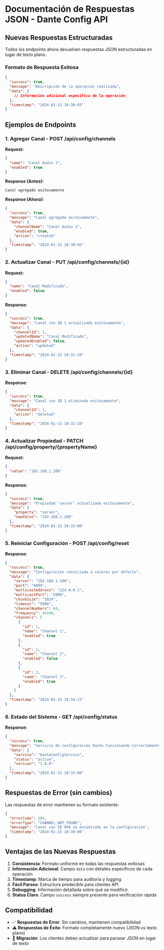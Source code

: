 # Documentación de Respuestas JSON - Dante Config API

## Nuevas Respuestas Estructuradas

Todos los endpoints ahora devuelven respuestas JSON estructuradas en lugar de texto plano.

### Formato de Respuesta Exitosa

```json
{
  "success": true,
  "message": "Descripción de la operación realizada",
  "data": {
    // Información adicional específica de la operación
  },
  "timestamp": "2024-01-15 10:30:45"
}
```

## Ejemplos de Endpoints

### 1. Agregar Canal - POST /api/config/channels

**Request:**
```json
{
  "name": "Canal Audio 1",
  "enabled": true
}
```

**Response (Antes):**
```
Canal agregado exitosamente
```

**Response (Ahora):**
```json
{
  "success": true,
  "message": "Canal agregado exitosamente",
  "data": {
    "channelName": "Canal Audio 1",
    "enabled": true,
    "action": "created"
  },
  "timestamp": "2024-01-15 10:30:45"
}
```

### 2. Actualizar Canal - PUT /api/config/channels/{id}

**Request:**
```json
{
  "name": "Canal Modificado",
  "enabled": false
}
```

**Response:**
```json
{
  "success": true,
  "message": "Canal con ID 1 actualizado exitosamente",
  "data": {
    "channelId": 1,
    "updatedName": "Canal Modificado",
    "updatedEnabled": false,
    "action": "updated"
  },
  "timestamp": "2024-01-15 10:31:20"
}
```

### 3. Eliminar Canal - DELETE /api/config/channels/{id}

**Response:**
```json
{
  "success": true,
  "message": "Canal con ID 1 eliminado exitosamente",
  "data": {
    "channelId": 1,
    "action": "deleted"
  },
  "timestamp": "2024-01-15 10:32:10"
}
```

### 4. Actualizar Propiedad - PATCH /api/config/property/{propertyName}

**Request:**
```json
{
  "value": "192.168.1.200"
}
```

**Response:**
```json
{
  "success": true,
  "message": "Propiedad 'server' actualizada exitosamente",
  "data": {
    "property": "server",
    "newValue": "192.168.1.200"
  },
  "timestamp": "2024-01-15 10:33:00"
}
```

### 5. Reiniciar Configuración - POST /api/config/reset

**Response:**
```json
{
  "success": true,
  "message": "Configuración reiniciada a valores por defecto",
  "data": {
    "server": "192.168.1.100",
    "port": "8080",
    "multicastAddress": "224.0.0.1",
    "multicastPort": "5000",
    "chunkSize": "1024",
    "timeout": "5000",
    "channelNumbers": 64,
    "frequency": 44100,
    "channels": [
      {
        "id": 1,
        "name": "Channel 1",
        "enabled": true
      },
      {
        "id": 2,
        "name": "Channel 2",
        "enabled": false
      },
      {
        "id": 3,
        "name": "Channel 3",
        "enabled": true
      }
    ]
  },
  "timestamp": "2024-01-15 10:34:15"
}
```

### 6. Estado del Sistema - GET /api/config/status

**Response:**
```json
{
  "success": true,
  "message": "Servicio de configuración Dante funcionando correctamente",
  "data": {
    "service": "DanteConfigService",
    "status": "active",
    "version": "1.0.0"
  },
  "timestamp": "2024-01-15 10:35:00"
}
```

## Respuestas de Error (sin cambios)

Las respuestas de error mantienen su formato existente:

```json
{
  "errorCode": 104,
  "errorType": "CHANNEL_NOT_FOUND",
  "message": "Canal con ID 999 no encontrado en la configuración",
  "timestamp": "2024-01-15 10:30:00"
}
```

## Ventajas de las Nuevas Respuestas

1. **Consistencia**: Formato uniforme en todas las respuestas exitosas
2. **Información Adicional**: Campo `data` con detalles específicos de cada operación
3. **Timestamp**: Marca de tiempo para auditoría y logging
4. **Fácil Parseo**: Estructura predecible para clientes API
5. **Debugging**: Información detallada sobre qué se modificó
6. **Status Claro**: Campo `success` siempre presente para verificación rápida

## Compatibilidad

- ✅ **Respuestas de Error**: Sin cambios, mantienen compatibilidad
- ⚠️ **Respuestas de Éxito**: Formato completamente nuevo (JSON vs texto plano)
- 🔄 **Migración**: Los clientes deben actualizar para parsear JSON en lugar de texto